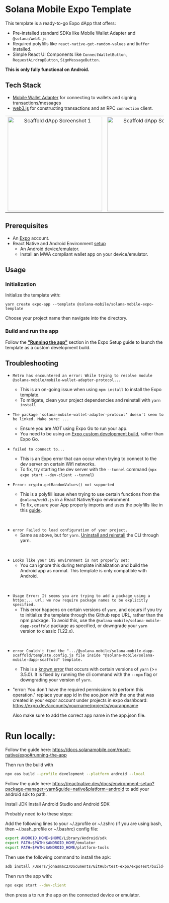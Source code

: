 # Solana Mobile Expo Template

This template is a ready-to-go Expo dApp that offers:

- Pre-installed standard SDKs like Mobile Wallet Adapter and `@solana/web3.js`
- Required polyfills like `react-native-get-random-values` and `Buffer` installed.
- Simple React UI Components like `ConnectWalletButton`, `RequestAirdropButton`, `SignMessageButton`.

**This is only fully functional on Android.**

## Tech Stack

- [Mobile Wallet Adapter](https://github.com/solana-mobile/mobile-wallet-adapter/tree/main/js/packages/mobile-wallet-adapter-protocol) for connecting to wallets and signing transactions/messages
- [web3.js](https://solana-labs.github.io/solana-web3.js/) for constructing transactions and an RPC `connection` client.

<table>
  <tr>
    <td align="center">
      <img src="https://github.com/solana-mobile/solana-mobile-dapp-scaffold/assets/18451967/3d83d3dc-ab65-4a2c-881d-8a229f34e392" alt="Scaffold dApp Screenshot 1" width=300 />
    </td>
    <td align="center">
      <img src="https://github.com/solana-mobile/solana-mobile-dapp-scaffold/assets/18451967/2fd69bd4-834d-45e1-8c7a-f80b5b576c96" alt="Scaffold dApp Screenshot 3" width=300 />
    </td>
    <td align="center">
      <img src="https://github.com/solana-mobile/solana-mobile-dapp-scaffold/assets/18451967/cdd93c12-d9ff-4739-81af-92da5b90303a" alt="Scaffold dApp Screenshot 2" width=300 />
    </td>
  </tr>
</table>

<CTAButton label="View on GitHub" to="https://github.com/solana-mobile/solana-mobile-dapp-scaffold" />

## Prerequisites

- An [Expo](https://expo.dev/) account.
- React Native and Android Environment [setup](https://docs.solanamobile.com/getting-started/development-setup)
  - An Android device/emulator.
  - Install an MWA compliant wallet app on your device/emulator.

## Usage

### Initialization

Initialize the template with:

```
yarn create expo-app --template @solana-mobile/solana-mobile-expo-template
```

Choose your project name then navigate into the directory.

### Build and run the app

Follow the **["Running the app"](https://docs.solanamobile.com/react-native/expo#running-the-app)** section in the Expo Setup guide to launch the template as a custom development build.

## Troubleshooting

- `Metro has encountered an error: While trying to resolve module @solana-mobile/mobile-wallet-adapter-protocol...`

  - This is an on-going issue when using `npm install` to install the Expo template.
  - To mitigate, clean your project dependencies and reinstall with `yarn install`

- `The package 'solana-mobile-wallet-adapter-protocol' doesn't seem to be linked. Make sure: ...`

  - Ensure you are _NOT_ using Expo Go to run your app.
  - You need to be using an [Expo custom development build](https://docs.solanamobile.com/react-native/expo#custom-development-build), rather than Expo Go.

- `failed to connect to...`

  - This is an Expo error that can occur when trying to connect to the dev server on certain Wifi networks.
  - To fix, try starting the dev server with the `--tunnel` command (`npx expo start --dev-client --tunnel`)

- `Error: crypto.getRandomValues() not supported`
  - This is a polyfill issue when trying to use certain functions from the `@solana/web3.js` in a React Native/Expo environment.
  - To fix, ensure your App properly imports and uses the polyfills like in this [guide](http://docs.solanamobile.com/react-native/expo#step-3-update-appjs-with-polyfills).

<br>

- `error Failed to load configuration of your project.`
  - Same as above, but for `yarn`. [Uninstall and reinstall](https://github.com/react-native-community/cli#updating-the-cli) the CLI through yarn.

<br>

- `Looks like your iOS environment is not properly set`:
  - You can ignore this during template initialization and build the Android app as normal. This template is only compatible with Android.

<br>

- `Usage Error: It seems you are trying to add a package using a https:... url; we now require package names to be explicitly specified.`
  - This error happens on certain versions of `yarn`, and occurs if you try to initialize the template through the Github repo URL, rather than the npm package. To avoid this, use the `@solana-mobile/solana-mobile-dapp-scaffold` package as specified, or downgrade your `yarn` version to classic (1.22.x).

<br>

- `error Couldn't find the ".../@solana-mobile/solana-mobile-dapp-scaffold/template.config.js file inside "@solana-mobile/solana-mobile-dapp-scaffold" template.`

  - This is a [known error](https://github.com/react-native-community/cli/issues/1924) that occurs with certain versions of `yarn` (>= 3.5.0). It is fixed by running the cli command with the `--npm` flag or downgrading your version of `yarn`.

- "error: You don't have the required permissions to perform this operation."
  replace your app id in the aoo.json with the one that was created in your expor account under projects in expo dashboard: https://expo.dev/accounts/yourname/projects/yourappname

  Also make sure to add the correct app name in the app.json file.

# Run locally:

Follow the guide here:
https://docs.solanamobile.com/react-native/expo#running-the-app

Then run the build with

```bash
npx eas build --profile development --platform android --local
```

Follow the guide here: https://reactnative.dev/docs/environment-setup?package-manager=yarn&guide=native&platform=android
to add your android sdk to path.

Install JDK
Install Android Studio and Android SDK

Probably need to to these steps:

Add the following lines to your ~/.zprofile or ~/.zshrc (if you are using bash, then ~/.bash_profile or ~/.bashrc) config file:

```bash
export ANDROID_HOME=$HOME/Library/Android/sdk
export PATH=$PATH:$ANDROID_HOME/emulator
export PATH=$PATH:$ANDROID_HOME/platform-tools
````

Then use the following command to install the apk:

```bash
adb install /Users/jonasmac2/Documents/GitHub/test-expo/expoTest/build-1714141154700.apk
```

Then run the app with:

```bash
npx expo start --dev-client
```

then press a to run the app on the connected device or emulator.
